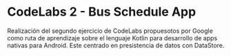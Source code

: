 # CodeLabs 2 - Bus Schedule App
Realización del segundo ejercicio de CodeLabs propuesotos por Google como ruta de aprendizaje sobre el lenguaje Kotlin para desarrollo de apps nativas para Android.
Este centrado en presistencia de datos con DataStore.